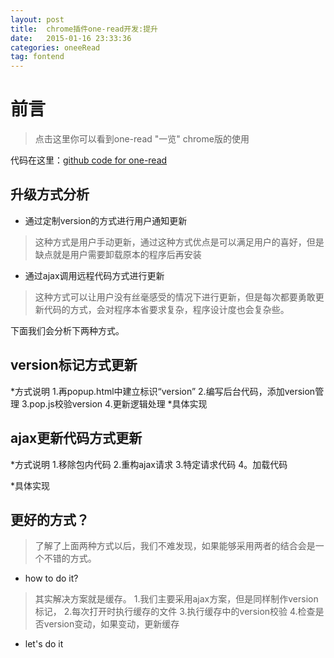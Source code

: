```yaml
---
layout: post
title:  chrome插件one-read开发:提升
date:   2015-01-16 23:33:36
categories: oneeRead
tag: fontend
---
```

# 前言

>	点击这里你可以看到one-read "一览" chrome版的使用

代码在这里：[github code for one-read](https://github.com/icindy/one-read)


## 升级方式分析

*	通过定制version的方式进行用户通知更新
> 这种方式是用户手动更新，通过这种方式优点是可以满足用户的喜好，但是缺点就是用户需要卸载原本的程序后再安装
*	通过ajax调用远程代码方式进行更新
> 这种方式可以让用户没有丝毫感受的情况下进行更新，但是每次都要勇敢更新代码的方式，会对程序本省要求复杂，程序设计度也会复杂些。

下面我们会分析下两种方式。

## version标记方式更新

*方式说明
	1.再popup.html中建立标识“version”
	2.编写后台代码，添加version管理
	3.pop.js校验version
	4.更新逻辑处理
*具体实现



## ajax更新代码方式更新

*方式说明
	1.移除包内代码
	2.重构ajax请求
	3.特定请求代码
	4。加载代码

*具体实现

## 更好的方式？

>了解了上面两种方式以后，我们不难发现，如果能够采用两者的结合会是一个不错的方式。

* how to do it?
> 其实解决方案就是缓存。
	1.我们主要采用ajax方案，但是同样制作version标记，
	2.每次打开时执行缓存的文件
	3.执行缓存中的version校验
	4.检查是否version变动，如果变动，更新缓存
* let's do it



